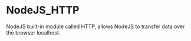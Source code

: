 # NodeJS_HTTP
NodeJS built-in module called HTTP, allows NodeJS to transfer data over the browser localhost.
